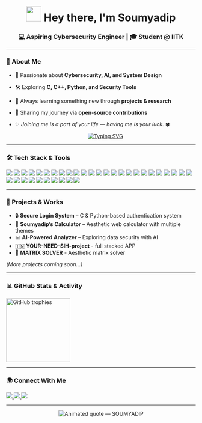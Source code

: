 <h1 align="center">
  <img src="https://raw.githubusercontent.com/MartinHeinz/MartinHeinz/master/wave.gif" width="40px" height="40px" />
  Hey there, I'm Soumyadip
</h1>
<h3 align="center">💻 Aspiring Cybersecurity Engineer | 🎓 Student @ IITK</h3>

---

### 🔐 About Me  
- 🚀 Passionate about **Cybersecurity, AI, and System Design**  
- 🛠 Exploring **C, C++, Python, and Security Tools**  
- 🌱 Always learning something new through **projects & research**  
- 📂 Sharing my journey via **open-source contributions**  
- ✨ *Joining me is a part of your life — having me is your luck.* 🍀

  <p align="center">
  <a href="https://git.io/typing-svg">
    <img src="https://readme-typing-svg.herokuapp.com?font=Fira+Code&size=28&pause=1000&color=F700FF&center=true&vCenter=true&width=600&lines=SOUMYADIP+DOLAI;Cybersecurity+Enthusiast;Always+Learning+%26+Building" alt="Typing SVG" />
  </a>
</p>
  
---

### 🛠️ Tech Stack & Tools  
<p align="left">
  
  <!-- Programming Languages -->
  <img src="https://img.shields.io/badge/C-00599C?style=for-the-badge&logo=c&logoColor=white"/>
  <img src="https://img.shields.io/badge/C++-00599C?style=for-the-badge&logo=cplusplus&logoColor=white"/>
  <img src="https://img.shields.io/badge/Java-007396?style=for-the-badge&logo=java&logoColor=white"/>
  <img src="https://img.shields.io/badge/Python-FFD43B?style=for-the-badge&logo=python&logoColor=306998"/>
  <img src="https://img.shields.io/badge/JavaScript-F7DF1E?style=for-the-badge&logo=javascript&logoColor=black"/>
  <img src="https://img.shields.io/badge/TypeScript-007ACC?style=for-the-badge&logo=typescript&logoColor=white"/>
  <img src="https://img.shields.io/badge/Go-00ADD8?style=for-the-badge&logo=go&logoColor=white"/>
  <img src="https://img.shields.io/badge/R-276DC3?style=for-the-badge&logo=r&logoColor=white"/>
  
  <!-- Web Development -->
  <img src="https://img.shields.io/badge/HTML5-E34F26?style=for-the-badge&logo=html5&logoColor=white"/>
  <img src="https://img.shields.io/badge/CSS3-1572B6?style=for-the-badge&logo=css3&logoColor=white"/>
  <img src="https://img.shields.io/badge/React-20232A?style=for-the-badge&logo=react&logoColor=61DAFB"/>
  <img src="https://img.shields.io/badge/Node.js-339933?style=for-the-badge&logo=node.js&logoColor=white"/>
  <img src="https://img.shields.io/badge/Express.js-000000?style=for-the-badge&logo=express&logoColor=white"/>
  
  <!-- Databases -->
  <img src="https://img.shields.io/badge/MySQL-4479A1?style=for-the-badge&logo=mysql&logoColor=white"/>
  <img src="https://img.shields.io/badge/PostgreSQL-336791?style=for-the-badge&logo=postgresql&logoColor=white"/>
  <img src="https://img.shields.io/badge/MongoDB-47A248?style=for-the-badge&logo=mongodb&logoColor=white"/>
  <img src="https://img.shields.io/badge/Firebase-FFCA28?style=for-the-badge&logo=firebase&logoColor=black"/>
  
  <!-- Cloud & DevOps -->
  <img src="https://img.shields.io/badge/AWS-232F3E?style=for-the-badge&logo=amazon-aws&logoColor=white"/>
  <img src="https://img.shields.io/badge/GCP-4285F4?style=for-the-badge&logo=google-cloud&logoColor=white"/>
  <img src="https://img.shields.io/badge/Azure-0078D4?style=for-the-badge&logo=microsoft-azure&logoColor=white"/>
  <img src="https://img.shields.io/badge/Docker-2496ED?style=for-the-badge&logo=docker&logoColor=white"/>
  <img src="https://img.shields.io/badge/Kubernetes-326CE5?style=for-the-badge&logo=kubernetes&logoColor=white"/>
  <img src="https://img.shields.io/badge/GitHub_Actions-2088FF?style=for-the-badge&logo=github-actions&logoColor=white"/>
  
  <!-- Tools & Editors -->
  <img src="https://img.shields.io/badge/VS%20Code-007ACC?style=for-the-badge&logo=visual-studio-code&logoColor=white"/>
  <img src="https://img.shields.io/badge/IntelliJ_IDEA-000000?style=for-the-badge&logo=intellij-idea&logoColor=white"/>
  <img src="https://img.shields.io/badge/Postman-FF6C37?style=for-the-badge&logo=postman&logoColor=white"/>
  
  <!-- Google Workspace -->
  <img src="https://img.shields.io/badge/Google_Sheets-34A853?style=for-the-badge&logo=google-sheets&logoColor=white"/>
  <img src="https://img.shields.io/badge/Google_Docs-4285F4?style=for-the-badge&logo=google-docs&logoColor=white"/>
  <img src="https://img.shields.io/badge/Google_Slides-FBBC05?style=for-the-badge&logo=google-slides&logoColor=black"/>
  <img src="https://img.shields.io/badge/Google_Drive-4285F4?style=for-the-badge&logo=google-drive&logoColor=white"/>
  <img src="https://img.shields.io/badge/Google_Colab-F9AB00?style=for-the-badge&logo=google-colab&logoColor=black"/>

  <!-- Cybersecurity -->
  <img src="https://img.shields.io/badge/Burp_Suite-FF6633?style=for-the-badge&logo=burp-suite&logoColor=white"/>
  <img src="https://img.shields.io/badge/Wireshark-1679A7?style=for-the-badge&logo=wireshark&logoColor=white"/>
  <img src="https://img.shields.io/badge/Metasploit-ED1C24?style=for-the-badge&logo=metasploit&logoColor=white"/>
  <img src="https://img.shields.io/badge/Kali_Linux-557C94?style=for-the-badge&logo=kali-linux&logoColor=white"/>

</p>

---

### 🚀 Projects & Works  
- 🔒 **Secure Login System** – C & Python-based authentication system  
- 🧮 **Soumyadip’s Calculator** – Aesthetic web calculator with multiple themes  
- 📊 **AI-Powered Analyzer** – Exploring data security with AI
- 🇮🇳 **YOUR-NEED-SIH-project** - full stacked APP
- 🧠 **MATRIX SOLVER** - Aesthetic matrix solver

*(More projects coming soon…)*  

---

### 📊 GitHub Stats & Activity  

<!-- Trophies -->
  <img src="https://github-profile-trophy.vercel.app/?username=Soumyadip&theme=radical&no-frame=true&margin-w=15&margin-h=15" height="170" alt="GitHub trophies"/>
</p>

---


### 🌍 Connect With Me  
<p align="left">
  <a href="https://www.linkedin.com/in/soumyadippp" target="_blank">
    <img src="https://img.shields.io/badge/LinkedIn-0A66C2?style=for-the-badge&logo=linkedin&logoColor=white"/>
  </a>
  <a href="mailto:soumyadipdolai630@gmail.com" target="_blank">
    <img src="https://img.shields.io/badge/Gmail-D14836?style=for-the-badge&logo=gmail&logoColor=white"/>
  </a>
  <a href="https://www.instagram.com/soumyadipdolai/?hl=en" target="_blank">
    <img src="https://img.shields.io/badge/Instagram-E4405F?style=for-the-badge&logo=instagram&logoColor=white"/>
  </a>
</p>

---

<p align="center">
  <img src="https://readme-typing-svg.herokuapp.com?font=Bebas+Neue&size=36&duration=6000&pause=1500&color=00FF00&center=true&vCenter=true&width=960&lines=%E2%9A%A1+%22Every+bug+is+an+opportunity+to+learn.+Every+project+is+a+step+toward+mastery%22+%E2%9A%A1" alt="Animated quote — SOUMYADIP" />
</p>
